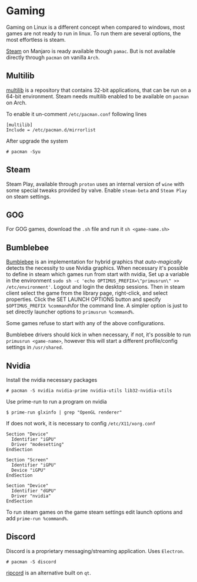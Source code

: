 # Gaming

Gaming on Linux is a different concept when compared to windows, most games are not ready to run in linux.
To run them are several options, the most effortless is steam.


[Steam](https://store.steampowered.com/) on Manjaro is ready available though `pamac`. But is not available directly through `pacman` on vanilla `Arch`.

## Multilib

[multilib](https://wiki.archlinux.org/index.php/Official_repositories#multilib) is a repository that contains 32-bit applications, that can be run on a 64-bit environment. Steam needs multilib enabled to be available on `pacman` on Arch.

To enable it un-comment `/etc/pacman.conf` following lines
```
[multilib]
Include = /etc/pacman.d/mirrorlist
```

After upgrade the system
```
# pacman -Syu

```

## Steam

Steam Play, available through `proton` uses an internal version of `wine` with some special tweaks provided by valve.
Enable `steam-beta` and `Steam Play` on steam settings.

## GOG

For GOG games, download the `.sh` file and run it `sh <game-name.sh>`

## Bumblebee

[Bumblebee](https://wiki.archlinux.org/index.php/Bumblebee) is an implementation for hybrid graphics that *auto-magically* detects the necessity to use Nvidia graphics. When necessary it's possible to define in steam which games run from start with nvidia,
Set up a variable in the environment `sudo sh -c 'echo OPTIMUS_PREFIX=\"primusrun\" >> /etc/environment'`. Logout and login the desktop sessions. Then in steam client select the game from the library page, right-click, and select properties.
Click the SET LAUNCH OPTIONS button and specify `$OPTIMUS_PREFIX %command%`for the command line.
A simpler option is just to set directly launcher options to  `primusrun %command%`.

Some games refuse to start with any of the above configurations.

Bumblebee drivers should kick in when necessary, if not, it's possible to run `primusrun <game-name>`, however this will start a different profile/config settings in `/usr/shared`.

## Nvidia

Install the nvidia necessary packages
```
# pacman -S nvidia nvidia-prime nvidia-utils lib32-nvidia-utils
```

Use prime-run to run a program on nvidia
```
$ prime-run glxinfo | grep "OpenGL renderer"
```

If does not work, it is necessary to config `/etc/X11/xorg.conf`
```
Section "Device"
  Identifier "iGPU"
  Driver "modesetting"
EndSection

Section "Screen"
  Identifier "iGPU"
  Device "iGPU"
EndSection

Section "Device"
  Identifier "dGPU"
  Driver "nvidia"
EndSection
```

To run steam games on the game steam settings edit launch options and add `prime-run %command%`.

## Discord
Discord is a proprietary messaging/streaming application. Uses `Electron`.
```
# pacman -S discord
```

[ripcord](https://wiki.archlinux.org/index.php/Ripcord) is an alternative built on `qt`.